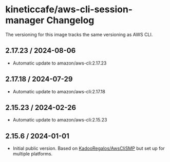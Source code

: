 # kineticcafe/aws-cli-session-manager Changelog

The versioning for this image tracks the same versioning as AWS CLI.

<!-- automatic-release -->

## 2.17.23 / 2024-08-06

- Automatic update to amazon/aws-cli:2.17.23

## 2.17.18 / 2024-07-29

- Automatic update to amazon/aws-cli:2.17.18

## 2.15.23 / 2024-02-26

- Automatic update to amazon/aws-cli:2.15.23

## 2.15.6 / 2024-01-01

- Initial public version. Based on [KadooRegalos/AwsCliSMP][] but set up for multiple
  platforms.

[KadooRegalos/AwsCliSMP]: https://github.com/KadooRegalos/AwsCliSMP
